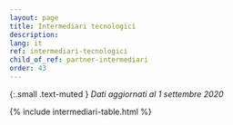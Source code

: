 ```yaml
---
layout: page
title: Intermediari tecnologici
description: 
lang: it
ref: intermediari-tecnologici
child_of_ref: partner-intermediari
order: 43
---
```


{:.small .text-muted }
_Dati aggiornati al 1 settembre 2020_

{% include intermediari-table.html %}


